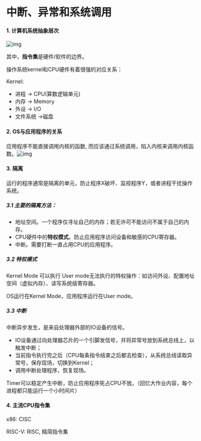 # 中断、异常和系统调用

#### 1. 计算机系统抽象层次


![img](https://pic3.zhimg.com/80/v2-d70a3e4c16eed259e24ae5f4ec7e00ed_1440w.jpeg)


其中，**指令集**是硬件/软件的边界。

操作系统kernel和CPU硬件有着很强的对应关系：

Kernel:

- 进程 -> CPU(算数逻辑单元)
- 内存 -> Memory
- 外设 -> I/O
- 文件系统 ->磁盘

#### 2. OS与应用程序的关系

应用程序不能直接调用内核的函数, 而应该通过系统调用，陷入内核来调用内核函数。![img](https://pic2.zhimg.com/80/v2-5e90ea2c6cabacab0fca20629d79ccc7_1440w.jpeg)



#### 3. 隔离

运行的程序通常是隔离的单元，防止程序X破坏、监视程序Y，或者进程干扰操作系统。

##### 3.1 主要的隔离方法：

- 地址空间。一个程序仅寻址自己的内存；若无许可不能访问不属于自己的内存。
- CPU硬件中的**特权模式**。防止应用程序访问设备和敏感的CPU寄存器。
- 中断。需要打断一直占用CPU的应用程序。

##### 3.2 特权模式

Kernel Mode 可以执行 User mode无法执行的特权操作：如访问外设、配置地址空间（虚拟内存）、读写系统级寄存器。

OS运行在Kernel Mode，应用程序运行在User mode。

##### 3.3 中断

中断异步发生，是来自处理器外部的IO设备的信号。

- IO设备通过向处理器芯片的一个引脚发信号，并将异常号放到系统总线上，以触发中断；
- 当前指令执行完之后（CPU每条指令结束之后都去检查），从系统总线读取异常号，保存现场，切换到Kernel；
- 调用中断处理程序，恢复现场。

Timer可以稳定产生中断，防止应用程序死占CPU不放。（回忆大作业内容，每个进程都只能运行一个小时间片）

#### 4. 主流CPU指令集

x86: CISC

RISC-V: RISC, 精简指令集





